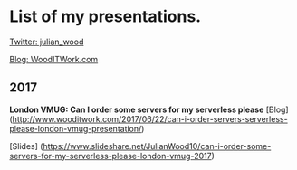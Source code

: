 
# List of my presentations.

[Twitter:  julian_wood](https://twitter.com/julian_wood)

[Blog: WoodITWork.com](http://WoodITWork.com)

## 2017

**London VMUG: Can I order some servers for my serverless please**
[Blog] (http://www.wooditwork.com/2017/06/22/can-i-order-servers-serverless-please-london-vmug-presentation/)

[Slides] (https://www.slideshare.net/JulianWood10/can-i-order-some-servers-for-my-serverless-please-london-vmug-2017)
